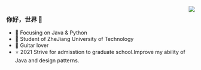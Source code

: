 <img align="right" src="https://github-readme-stats.vercel.app/api?username=vanot313&show_icons=true&icon_color=CE1D2D&text_color=718096&bg_color=ffffff&hide_title=true" />

### 你好，世界 👋

- :orange_book: Focusing on Java & Python
- :school: Student of ZheJiang University of Technology​ 
- :guitar: Guitar lover
- :star: 2021 ​Strive for admisstion to graduate school.Improve my ability of Java and design patterns.


